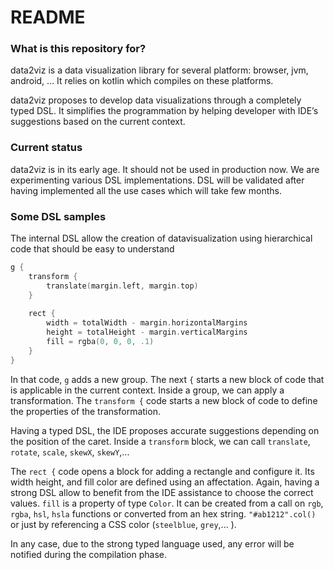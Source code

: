 # README #

### What is this repository for? ###

data2viz is a data visualization library for several platform: browser, jvm, android, ... It relies on kotlin which
 compiles on these platforms.

data2viz proposes to develop data visualizations through a completely typed DSL. It simplifies the programmation by 
helping developer with IDE’s suggestions based on the current context.

### Current status ###

data2viz is in its early age. It should not be used in production now. We are experimenting various DSL
 implementations. DSL will be validated after having implemented all the use cases which will take few months.

### Some DSL samples  

The internal DSL allow the creation of datavisualization using hierarchical 
code that should be easy to understand

```kotlin
g {
    transform {
        translate(margin.left, margin.top)
    }
    
    rect {
        width = totalWidth - margin.horizontalMargins
        height = totalHeight - margin.verticalMargins
        fill = rgba(0, 0, 0, .1)
    }
}
```

In that code, `g` adds a new group. The next `{` starts a new block of code that is
applicable in the current context. Inside a group, we can apply a transformation. The 
`transform {` code starts a new block of code to define the properties of the transformation.

Having a typed DSL, the IDE proposes accurate suggestions depending on the position of 
  the caret. Inside a `transform` block, we can call `translate`, `rotate`, `scale`, 
  `skewX`, `skewY`,... 

The `rect {` code opens a block for adding a rectangle and configure it. Its width
height, and fill color are defined using an affectation. Again, having a strong DSL
allow to benefit from the IDE assistance to choose the correct values. `fill` is a
property of type `Color`. It can be created from a call on `rgb`, `rgba`, `hsl`, `hsla` functions
 or converted from an hex string. `"#ab1212".col()` or just by referencing a CSS color 
 (`steelblue`, `grey`,... ).

In any case, due to the strong typed language used, any error will be notified during the 
compilation phase. 
